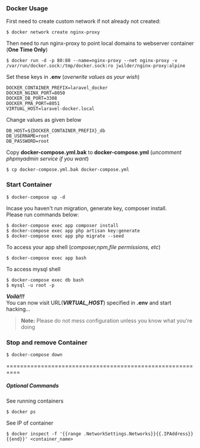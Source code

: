 ### Docker Usage

First need to create custom network if not already not created:

    $ docker network create nginx-proxy

Then need to run nginx-proxy to point local domains to webserver container (**One Time Only**)

    $ docker run -d -p 80:80 --name=nginx-proxy --net nginx-proxy -v /var/run/docker.sock:/tmp/docker.sock:ro jwilder/nginx-proxy:alpine
        
Set these keys in **.env** (_overwrite values as your wish_)

```
DOCKER_CONTAINER_PREFIX=laravel_docker
DOCKER_NGINX_PORT=8050
DOCKER_DB_PORT=3308
DOCKER_PMA_PORT=8051
VIRTUAL_HOST=laravel-docker.local
```

Change values as given below
```
DB_HOST=${DOCKER_CONTAINER_PREFIX}_db
DB_USERNAME=root
DB_PASSWORD=root
```

Copy **docker-compose.yml.bak** to **docker-compose.yml** (_uncomment phpmyadmin service if you want_)

    $ cp docker-compose.yml.bak docker-compose.yml

### Start Container

    $ docker-compose up -d 
    
Incase you haven't run migration, generate key,  composer install.  
Please run commands below:
```
$ docker-compose exec app composer install 
$ docker-compose exec app php artisan key:generate 
$ docker-compose exec app php migrate --seed 
```

To access your app shell (_composer,npm,file permissions, etc_)
```
$ docker-compose exec app bash
```

To access mysql shell
```
$ docker-compose exec db bash
$ mysql -u root -p
```
    
**_Voilà!!!_**  
 You can now visit URL(**_VIRTUAL_HOST_**) specified in **.env**  and start hacking...
 
 >**Note:** Please do not mess configuration unless you know what you're doing
    
### Stop and remove Container

    $ docker-compose down 
    
==========================================================
##### Optional Commands
See running containers

    $ docker ps

See IP of container

    $ docker inspect -f '{{range .NetworkSettings.Networks}}{{.IPAddress}}{{end}}' <container_name>
   
